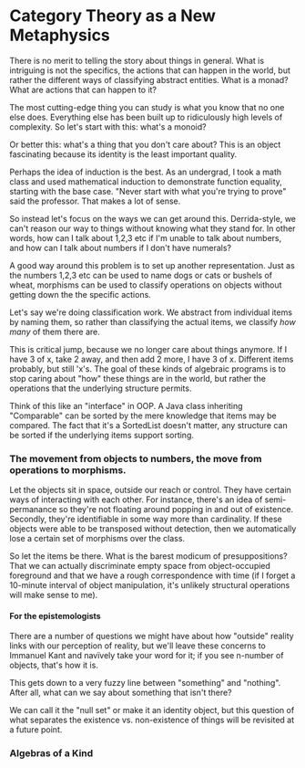 Category Theory as a New Metaphysics
==


There is no merit to telling the story about things in general. What is intriguing is not the specifics, the actions that can happen in the world, but rather the different ways of classifying abstract entities. What is a monad? What are actions that can happen to it?

The most cutting-edge thing you can study is what you know that no one else does. Everything else has been built up to ridiculously high levels of complexity. So let's start with this: what's a monoid?

Or better this: what's a thing that you don't care about? This is an object fascinating because its identity is the least important quality.

Perhaps the idea of induction is the best. As an undergrad, I took a math class and used mathematical induction to demonstrate function equality, starting with the base case. "Never start with what you're trying to prove" said the professor. That makes a lot of sense.

So instead let's focus on the ways we can get around this. Derrida-style, we can't reason our way to things without knowing what they stand for. In other words, how can I talk about 1,2,3 etc if I'm unable to talk about numbers, and how can I talk about numbers if I don't have numerals?

A good way around this problem is to set up another representation. Just as the numbers 1,2,3 etc can be used to name dogs or cats or bushels of wheat, morphisms can be used to classify operations on objects without getting down the the specific actions.

Let's say we're doing classification work. We abstract from individual items by naming them, so rather than classifying the actual items, we classify *how many* of them there are.

This is critical jump, because we no longer care about things anymore. If I have 3 of x, take 2 away, and then add 2 more, I have 3 of x. Different items probably, but still 'x's. The goal of these kinds of algebraic programs is to stop caring about "how" these things are in the world, but rather the operations that the underlying structure permits.

Think of this like an "interface" in OOP. A Java class inheriting "Comparable" can be sorted by the mere knowledge that items may be compared. The fact that it's a SortedList doesn't matter, any structure can be sorted if the underlying items support sorting.

### The movement from objects to numbers, the move from operations to morphisms.

Let the objects sit in space, outside our reach or control. They have certain ways of interacting with each other. For instance, there's an idea of semi-permanance so they're not floating around popping in and out of existence. Secondly, they're identifiable in some way more than cardinality. If these objects were able to be transposed without detection, then we automatically lose a certain set of morphisms over the class.

So let the items be there. What is the barest modicum of presuppositions? That we can actually discriminate empty space from object-occupied foreground and that we have a rough correspondence with time (if I forget a 10-minute interval of object manipulation, it's unlikely structural operations will make sense to me).

#### For the epistemologists
There are a number of questions we might have about how "outside" reality links with our perception of reality, but we'll leave these concerns to Immanuel Kant and navïvely take your word for it; if you see n-number of objects, that's how it is.

This gets down to a very fuzzy line between "something" and "nothing". After all, what can we say about something that isn't there?

We can call it the "null set" or make it an identity object, but this question of what separates the existence vs. non-existence of things will be revisited at a future point.

### Algebras of a Kind
